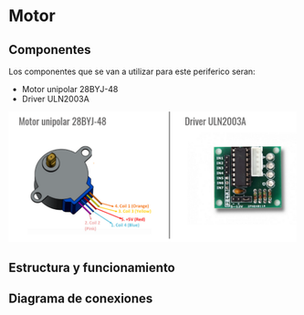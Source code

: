 
# Motor
## Componentes
Los componentes que se van a utilizar para este periferico seran:

- Motor unipolar 28BYJ-48
- Driver ULN2003A

![Screenshot](/Perifericos/Motor/componentesMotor.png) 


## Estructura y funcionamiento

## Diagrama de conexiones
